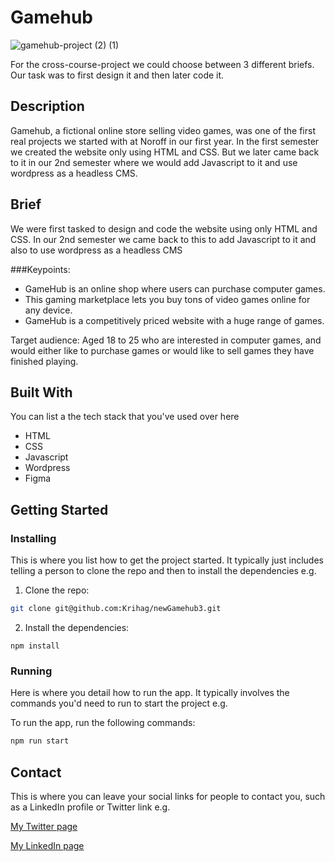# Gamehub

![gamehub-project (2) (1)](https://github.com/Krihag/newGamehub3/assets/125972171/1acd35fe-39b0-4540-9953-1645fe5ae465)

For the cross-course-project we could choose between 3 different briefs. Our task was to first design it and then later code it.

## Description

Gamehub, a fictional online store selling video games, was one of the first real projects we started with at Noroff in our first year. In the first semester we created the website only using HTML and CSS. But we later came back to it in our 2nd semester where we would add Javascript to it and use wordpress as a headless CMS.


## Brief 

We were first tasked to design and code the website using only HTML and CSS. In our 2nd semester we came back to this to add Javascript to it and also to use wordpress as a headless CMS

###Keypoints:
- GameHub is an online shop where users can purchase computer games. 
- This gaming marketplace lets you buy tons of video games online for any device.
- GameHub is a competitively priced website with a huge range of games.

Target audience: Aged 18 to 25 who are interested in computer games, and would either like to purchase games or would like to sell games they have finished playing.


## Built With

You can list a the tech stack that you've used over here

- HTML
- CSS
- Javascript
- Wordpress
- Figma

## Getting Started

### Installing

This is where you list how to get the project started. It typically just includes telling a person to clone the repo and then to install the dependencies e.g.

1. Clone the repo:

```bash
git clone git@github.com:Krihag/newGamehub3.git
```

2. Install the dependencies:

```
npm install
```

### Running

Here is where you detail how to run the app. It typically involves the commands you'd need to run to start the project e.g.

To run the app, run the following commands:

```bash
npm run start
```


## Contact

This is where you can leave your social links for people to contact you, such as a LinkedIn profile or Twitter link e.g.

[My Twitter page](www.twitter.com)

[My LinkedIn page](www.linkedin.com)

